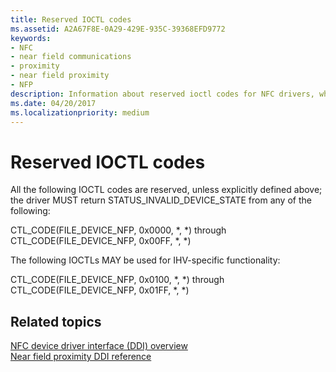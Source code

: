 ```yaml
---
title: Reserved IOCTL codes
ms.assetid: A2A67F8E-0A29-429E-935C-39368EFD9772
keywords:
- NFC
- near field communications
- proximity
- near field proximity
- NFP
description: Information about reserved ioctl codes for NFC drivers, which must return STATUS_INVALID_DEVICE_STATE.
ms.date: 04/20/2017
ms.localizationpriority: medium
---
```


# Reserved IOCTL codes


All the following IOCTL codes are reserved, unless explicitly defined above; the driver MUST return STATUS\_INVALID\_DEVICE\_STATE from any of the following:

CTL\_CODE(FILE\_DEVICE\_NFP, 0x0000, \*, \*) through CTL\_CODE(FILE\_DEVICE\_NFP, 0x00FF, \*, \*)

The following IOCTLs MAY be used for IHV-specific functionality:

CTL\_CODE(FILE\_DEVICE\_NFP, 0x0100, \*, \*) through CTL\_CODE(FILE\_DEVICE\_NFP, 0x01FF, \*, \*)

 

 
## Related topics
[NFC device driver interface (DDI) overview](https://docs.microsoft.com/windows-hardware/drivers/ddi/index)  
[Near field proximity DDI reference](https://docs.microsoft.com/windows-hardware/drivers/ddi/index)  
